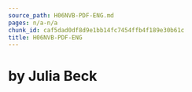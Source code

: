 ```yaml
---
source_path: H06NVB-PDF-ENG.md
pages: n/a-n/a
chunk_id: caf5dad0df8d9e1bb14fc7454ffb4f189e30b61c
title: H06NVB-PDF-ENG
---
```

# by Julia Beck
